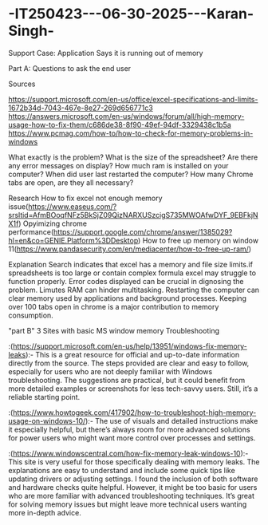 # -IT250423---06-30-2025---Karan-Singh-

Support Case: Application Says it is running out of memory

Part A: Questions to ask the end user

Sources

https://support.microsoft.com/en-us/office/excel-specifications-and-limits-1672b34d-7043-467e-8e27-269d656771c3
https://answers.microsoft.com/en-us/windows/forum/all/high-memory-usage-how-to-fix-them/c686de38-8f90-49ef-94df-3329438c1b5a
https://www.pcmag.com/how-to/how-to-check-for-memory-problems-in-windows

What exactly is the problem?
What is the size of the spreadsheet?
Are there any error messages on display?
How much ram is installed on your computer?
When did user last restarted the computer?
How many Chrome tabs are open, are they all necessary?

Research
How to fix excel not enough memory issue(https://www.easeus.com/?srsltid=AfmBOoqfNFz5BkSjZ09QizNARXUSzcigS735MWOAfwDYF_9EBFkjNX1f)
Opyimizing chrome performance(https://support.google.com/chrome/answer/1385029?hl=en&co=GENIE.Platform%3DDesktop)
How to free up memory on window 11(https://www.pandasecurity.com/en/mediacenter/how-to-free-up-ram/)

Explanation
Search indicates that excel has a memory and file size limits.if spreadsheets is too large or contain complex formula excel may struggle to function properly. Error codes displayed can be crucial in dignosing the problem. Limutes RAM can hinder multitasking. Restarting the computer can clear memory used by applications and background processes. Keeping over 100 tabs open in chrome is a major contribution to memory consumption.


"part B"
3 Sites with basic MS window memory Troubleshooting

:(https://support.microsoft.com/en-us/help/13951/windows-fix-memory-leaks):- This is a great resource for official and up-to-date information directly from the source. The steps provided are clear and easy to follow, especially for users who are not deeply familiar with Windows troubleshooting. The suggestions are practical, but it could benefit from more detailed examples or screenshots for less tech-savvy users. Still, it’s a reliable starting point.

:(https://www.howtogeek.com/417902/how-to-troubleshoot-high-memory-usage-on-windows-10/):- The use of visuals and detailed instructions make it especially helpful, but there’s always room for more advanced solutions for power users who might want more control over processes and settings.

:(https://www.windowscentral.com/how-fix-memory-leak-windows-10):-This site is very useful for those specifically dealing with memory leaks. The explanations are easy to understand and include some quick tips like updating drivers or adjusting settings. I found the inclusion of both software and hardware checks quite helpful. However, it might be too basic for users who are more familiar with advanced troubleshooting techniques. It’s great for solving memory issues but might leave more technical users wanting more in-depth advice.

